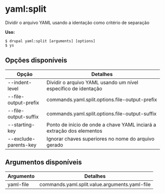 # yaml:split
Dividir o arquivo YAML usando a identação como critério de separação

**Uso:**
```
$ drupal yaml:split [arguments] [options] 
$ ys  
```

## Opções disponíveis
Opção | Detalhes
-------|-------------
--indent-level | Dividir o arquivo YAML usando um nível específico de identação
--file-output-prefix | commands.yaml.split.options.file-output-prefix
--file-output-suffix | commands.yaml.split.options.file-output-suffix
--starting-key | Ponto de início de onde a chave YAML inciará a extração dos elementos
--exclude-parents-key | Ignorar chaves superiores no nome do arquivo gerado

## Argumentos disponíveis
Argumento | Detalhes
---------|-------------
yaml-file | commands.yaml.split.value.arguments.yaml-file
